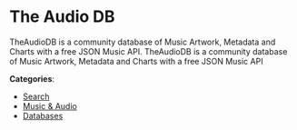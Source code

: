 # The Audio DB


TheAudioDB is a community database of Music Artwork, Metadata and Charts with a free JSON Music API. TheAudioDB is a community database of Music Artwork, Metadata and Charts with a free JSON Music API



**Categories**:
- [Search](https://github.com/apis-list/apis-list#search)
- [Music & Audio](https://github.com/apis-list/apis-list#music-and-audio)
- [Databases](https://github.com/apis-list/apis-list#databases)







